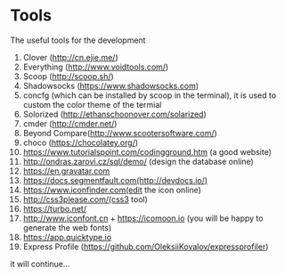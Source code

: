 # Tools
The useful tools for the development

1. Clover (http://cn.ejie.me/)
2. Everything (http://www.voidtools.com/)
3. Scoop (http://scoop.sh/)
4. Shadowsocks (https://www.shadowsocks.com)
5. concfg (which can be installed by scoop in the terminal), it is used to custom the color theme of the termial
6. Solorized (http://ethanschoonover.com/solarized)
7. cmder (http://cmder.net/)
8. Beyond Compare(http://www.scootersoftware.com/)
9. choco (https://chocolatey.org/)
10. https://www.tutorialspoint.com/codingground.htm (a good website)
11. http://ondras.zarovi.cz/sql/demo/ (design the database online)
12. https://en.gravatar.com
13. https://docs.segmentfault.com(http://devdocs.io/)
14. https://www.iconfinder.com(edit the icon online)
15. http://css3please.com/(css3 tool)
16. https://turbo.net/
17. http://www.iconfont.cn + https://icomoon.io (you will be happy to generate the web fonts)
18. https://app.quicktype.io
19. Express Profile (https://github.com/OleksiiKovalov/expressprofiler)

it will continue...
